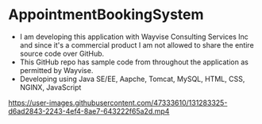 # AppointmentBookingSystem
* I am developing this application with Wayvise Consulting Services Inc and since it's a commercial product I am not allowed to share the entire source code over GitHub.
* This GitHub repo has sample code from throughout the application as permitted by Wayvise.
* Developing using Java SE/EE, Aapche, Tomcat, MySQL, HTML, CSS, NGINX, JavaScript


https://user-images.githubusercontent.com/47333610/131283325-d6ad2843-2243-4ef4-8ae7-643222f65a2d.mp4

